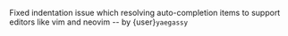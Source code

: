 Fixed indentation issue which resolving auto-completion items to support editors
like vim and neovim -- by {user}`yaegassy`
